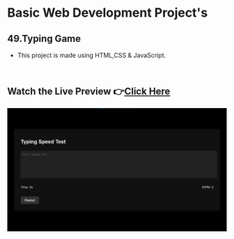 # Basic Web Development Project's

## 49.Typing Game


- This project is made using HTML,CSS & JavaScript.

<br>

## Watch the Live Preview 👉[Click Here](https://sorcererchiragsingh.github.io/Web-Development-Projects/49-Typing%20Game)

![Preview Image1](https://github.com/sorcererchiragsingh/Web-Development-Projects/blob/main/49-Typing%20Game/Images/preview1.png)


<br><br>
